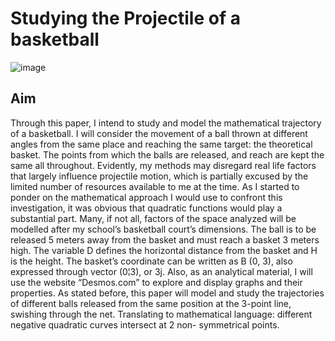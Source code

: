 # Studying the Projectile of a basketball
![image](https://github.com/user-attachments/assets/00db3839-5a88-4de5-8f85-80a30b4d4546)

## Aim
Through this paper, I intend to study and model the mathematical trajectory of a basketball. I will consider the movement of a ball thrown at different angles from the same place and reaching the same target: the theoretical basket. The points from which the balls are released, and reach are kept the same all throughout. Evidently, my methods may disregard real life factors that largely influence projectile motion, which is partially excused by the limited number of resources available to me at the time.
As I started to ponder on the mathematical approach I would use to confront this investigation, it was obvious that quadratic functions would play a substantial part. Many, if not all, factors of the space analyzed will be modelled after my school’s basketball court’s dimensions. The ball is to be released 5 meters away from the basket and must reach a basket 3 meters high. The variable D defines the horizontal distance from the basket and H is the height. The basket’s coordinate can be written as B (0, 3), also expressed through vector (0¦3), or 3j. Also, as an analytical material, I will use the website “Desmos.com” to explore and display graphs and their properties.
As stated before, this paper will model and study the trajectories of different balls released from the same position at the 3-point line, swishing through the net. Translating to mathematical language: different negative quadratic curves intersect at 2 non- symmetrical points.
